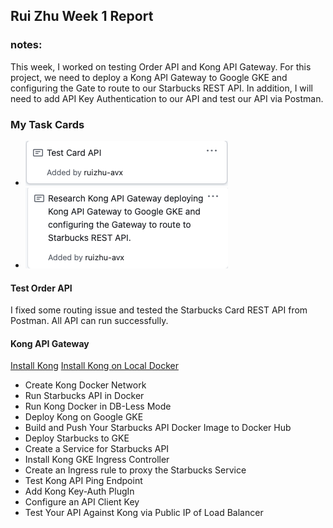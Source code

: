 ## Rui Zhu Week 1 Report

### notes:

This week, I worked on testing Order API and Kong API Gateway. For this project, we need to deploy a Kong API Gateway to Google GKE and configuring the Gate to route to our Starbucks REST API. In addition, I will need to add API Key Authentication to our API and test our API via Postman.

### My Task Cards

* ![pic1](images/week2_1.png)
* ![pic1](images/week2_2.png)

#### Test Order API
I fixed some routing issue and tested the Starbucks Card REST API from Postman. All API can run successfully.


#### Kong API Gateway

[Install Kong](https://konghq.com/install)
[Install Kong on Local Docker](https://hub.docker.com/_/kong)

* Create Kong Docker Network
* Run Starbucks API in Docker
* Run Kong Docker in DB-Less Mode
* Deploy Kong on Google GKE
* Build and Push Your Starbucks API Docker Image to Docker Hub
* Deploy Starbucks to GKE
* Create a Service for Starbucks API
* Install Kong GKE Ingress Controller
* Create an Ingress rule to proxy the Starbucks Service
* Test Kong API Ping Endpoint
* Add Kong Key-Auth PlugIn
* Configure an API Client Key
* Test Your API Against Kong via Public IP of Load Balancer


